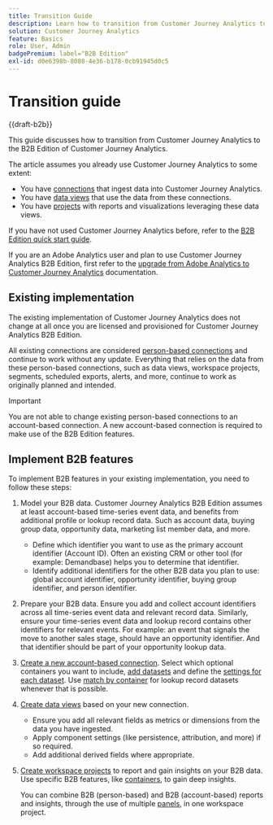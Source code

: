 ```yaml
---
title: Transition Guide
description: Learn how to transition from Customer Journey Analytics to Customer Journey Analytics B2B Edition
solution: Customer Journey Analytics
feature: Basics
role: User, Admin
badgePremium: label="B2B Edition"
exl-id: d0e6398b-8080-4e36-b178-0cb91945d0c5
---
```

# Transition guide

{{draft-b2b}}

This guide discusses how to transition from Customer Journey Analytics to the B2B Edition of Customer Journey Analytics.

The article assumes you already use Customer Journey Analytics to some extent:

* You have [connections](/help/connections/overview.md) that ingest data into Customer Journey Analytics.
* You have [data views](/help/data-views/data-views.md) that use the data from these connections.
* You have [projects](/help/analysis-workspace/home.md) with reports and visualizations leveraging these data views.

If you have not used Customer Journey Analytics before, refer to the [B2B Edition quick start guide](cja-b2b-quick-start-guide.md).

If you are an Adobe Analytics user and plan to use Customer Journey Analytics B2B Edition, first refer to the [upgrade from Adobe Analytics to Customer Journey Analytics](cja-upgrade/cja-upgrade-recommendations.md) documentation.


## Existing implementation

The existing implementation of Customer Journey Analytics does not change at all once you are licensed and provisioned for Customer Journey Analytics B2B Edition. 

All existing connections are considered [person-based connections](cja-b2b-concepts-features.md#connections-and-identifiers) and continue to work without any update. Everything that relies on the data from these person-based connections, such as data views, workspace projects, segments, scheduled exports, alerts, and more, continue to work as originally planned and intended.

>[!IMPORTANT]
>
>You are not able to change existing person-based connections to an account-based connection. A new account-based connection is required to make use of the B2B Edition features.
>


## Implement B2B features

To implement B2B features in your existing implementation, you need to follow these steps:

1. Model your B2B data. Customer Journey Analytics B2B Edition assumes at least account-based time-series event data, and benefits from additional profile or lookup record data. Such as account data, buying group data, opportunity data, marketing list member data, and more.

   * Define which identifier you want to use as the primary account identifier (Account ID). Often an existing CRM or other tool (for example: Demandbase) helps you to determine that identifier.
   * Identify additional identifiers for the other B2B data you plan to use: global account identifier, opportunity identifier, buying group identifier, and person identifier.

1. Prepare your B2B data. Ensure you add and collect account identifiers across all time-series event data and relevant record data. Similarly, ensure your time-series event data and lookup record contains other identifiers for relevant events. For example: an event that signals the move to another sales stage, should have an opportunity identifier. And that identifier should be part of your opportunity lookup data.

1. [Create a new account-based connection](/help/connections/create-connection.md#account-based-connection). Select which optional containers you want to include, [add datasets](/help/connections/create-connection.md#add-datasets) and define the [settings for each dataset](/help/connections/create-connection.md#dataset-settings). Use [match by container](cja-b2b-concepts-features.md#match-by-container) for lookup record datasets whenever that is possible.

1. [Create data views](/help/data-views/create-dataview.md) based on your new connection. 
 
   * Ensure you add all relevant fields as metrics or dimensions from the data you have ingested. 
   * Apply component settings (like persistence, attribution, and more) if so required. 
   * Add additional derived fields where appropriate. 

1. [Create workspace projects](/help/analysis-workspace/build-workspace-project/create-projects.md) to report and gain insights on your B2B data. Use specific B2B features, like [containers](cja-b2b-concepts-features.md#containers), to gain deep insights. 

   You can combine B2B (person-based) and B2B (account-based) reports and insights, through the use of multiple [panels](/help/analysis-workspace/c-panels/panels.md), in one workspace project.
